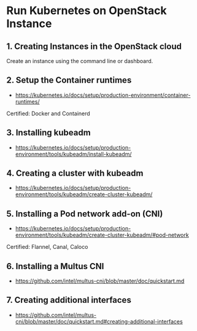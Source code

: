 # Run Kubernetes on OpenStack Instance

## 1. Creating Instances in the OpenStack cloud
Create an instance using the command line or dashboard.


## 2. Setup the Container runtimes
- https://kubernetes.io/docs/setup/production-environment/container-runtimes/

Certified: Docker and Containerd


## 3. Installing kubeadm
- https://kubernetes.io/docs/setup/production-environment/tools/kubeadm/install-kubeadm/


## 4. Creating a cluster with kubeadm
- https://kubernetes.io/docs/setup/production-environment/tools/kubeadm/create-cluster-kubeadm/


## 5. Installing a Pod network add-on (CNI)
- https://kubernetes.io/docs/setup/production-environment/tools/kubeadm/create-cluster-kubeadm/#pod-network

Certified: Flannel, Canal, Caloco


## 6. Installing a Multus CNI
- https://github.com/intel/multus-cni/blob/master/doc/quickstart.md


## 7. Creating additional interfaces
- https://github.com/intel/multus-cni/blob/master/doc/quickstart.md#creating-additional-interfaces
